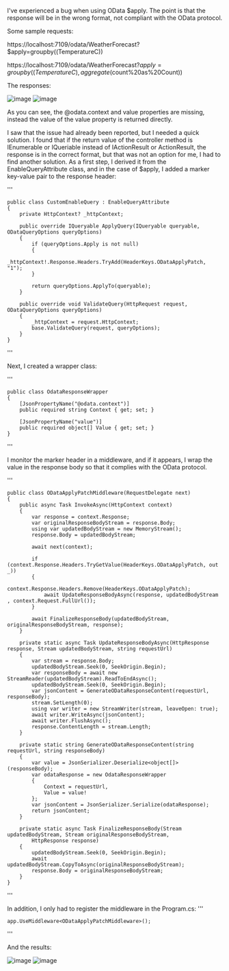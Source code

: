 I've experienced a bug when using OData $apply. The point is that the response will be in the wrong format, not compliant with the OData protocol.

Some sample requests:

https://localhost:7109/odata/WeatherForecast?$apply=groupby((TemperatureC))

https://localhost:7109/odata/WeatherForecast?$apply=groupby((TemperatureC),aggregate($count%20as%20Count))

The responses:

![image](https://github.com/peterkovecses/ODataApplyDemo/assets/89272499/0794c46c-c762-4a77-9df2-82518a27273a)
![image](https://github.com/peterkovecses/ODataApplyDemo/assets/89272499/f179357e-a2c3-4b9a-a7fb-52299c112839)

As you can see, the @odata.context and value properties are missing, instead the value of the value property is returned directly.

I saw that the issue had already been reported, but I needed a quick solution.
I found that if the return value of the controller method is IEnumerable<T> or IQueriable<T> instead of IActionResult or ActionResult<T>, the response is in the correct format, but that was not an option for me, I had to find another solution. As a first step, I derived it from the EnableQueryAttribute class, and in the case of $apply, I added a marker key-value pair to the response header:

'''

    public class CustomEnableQuery : EnableQueryAttribute
    {
        private HttpContext? _httpContext;
    
        public override IQueryable ApplyQuery(IQueryable queryable, ODataQueryOptions queryOptions)
        {
            if (queryOptions.Apply is not null)
            {
                _httpContext!.Response.Headers.TryAdd(HeaderKeys.ODataApplyPatch, "1");
            }
            
            return queryOptions.ApplyTo(queryable);
        }
    
        public override void ValidateQuery(HttpRequest request, ODataQueryOptions queryOptions)
        {
            _httpContext = request.HttpContext;
            base.ValidateQuery(request, queryOptions);
        }
    }
'''

Next, I created a wrapper class:

'''

    public class OdataResponseWrapper
    {
        [JsonPropertyName("@odata.context")]
        public required string Context { get; set; }
    
        [JsonPropertyName("value")]
        public required object[] Value { get; set; }
    }
'''

I monitor the marker header in a middleware, and if it appears, I wrap the value in the response body so that it complies with the OData protocol.

'''

    public class ODataApplyPatchMiddleware(RequestDelegate next)
    {
        public async Task InvokeAsync(HttpContext context)
        {
            var response = context.Response;
            var originalResponseBodyStream = response.Body;
            using var updatedBodyStream = new MemoryStream();
            response.Body = updatedBodyStream;
    
            await next(context);
    
            if (context.Response.Headers.TryGetValue(HeaderKeys.ODataApplyPatch, out _))
            {
                context.Response.Headers.Remove(HeaderKeys.ODataApplyPatch);
                await UpdateResponseBodyAsync(response, updatedBodyStream , context.Request.FullUrl());
            }
    
            await FinalizeResponseBody(updatedBodyStream, originalResponseBodyStream, response);
        }
    
        private static async Task UpdateResponseBodyAsync(HttpResponse response, Stream updatedBodyStream, string requestUrl)
        {
            var stream = response.Body;
            updatedBodyStream.Seek(0, SeekOrigin.Begin);
            var responseBody = await new StreamReader(updatedBodyStream).ReadToEndAsync();
            updatedBodyStream.Seek(0, SeekOrigin.Begin);
            var jsonContent = GenerateODataResponseContent(requestUrl, responseBody);
            stream.SetLength(0);
            using var writer = new StreamWriter(stream, leaveOpen: true);
            await writer.WriteAsync(jsonContent);
            await writer.FlushAsync();
            response.ContentLength = stream.Length;
        }
    
        private static string GenerateODataResponseContent(string requestUrl, string responseBody)
        {
            var value = JsonSerializer.Deserialize<object[]>(responseBody);
            var odataResponse = new OdataResponseWrapper
            {
                Context = requestUrl,
                Value = value!
            };
            var jsonContent = JsonSerializer.Serialize(odataResponse);
            return jsonContent;
        }
    
        private static async Task FinalizeResponseBody(Stream updatedBodyStream, Stream originalResponseBodyStream,
            HttpResponse response)
        {
            updatedBodyStream.Seek(0, SeekOrigin.Begin);
            await updatedBodyStream.CopyToAsync(originalResponseBodyStream);
            response.Body = originalResponseBodyStream;
        }
    }
'''

In addition, I only had to register the middleware in the Program.cs:
'''

    app.UseMiddleware<ODataApplyPatchMiddleware>();
'''

And the results:

![image](https://github.com/peterkovecses/ODataApplyDemo/assets/89272499/2146f464-a630-4a5f-9839-8cc91bed4c8a)
![image](https://github.com/peterkovecses/ODataApplyDemo/assets/89272499/a9d78e6e-ed97-4fd6-9f67-7b8d4296ba30)



